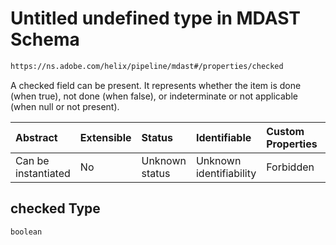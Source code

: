 # Untitled undefined type in MDAST Schema

```txt
https://ns.adobe.com/helix/pipeline/mdast#/properties/checked
```

A checked field can be present. It represents whether the item is done (when true), not done (when false), or indeterminate or not applicable (when null or not present).

| Abstract            | Extensible | Status         | Identifiable            | Custom Properties | Additional Properties | Access Restrictions | Defined In                                                     |
| :------------------ | :--------- | :------------- | :---------------------- | :---------------- | :-------------------- | :------------------ | :------------------------------------------------------------- |
| Can be instantiated | No         | Unknown status | Unknown identifiability | Forbidden         | Allowed               | none                | [mdast.schema.json*](mdast.schema.json "open original schema") |

## checked Type

`boolean`
